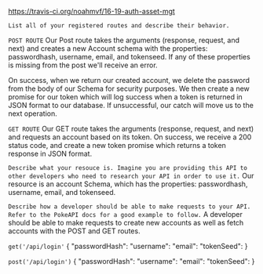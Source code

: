 https://travis-ci.org/noahmvf/16-19-auth-asset-mgt

`List all of your registered routes and describe their behavior.` 

`POST ROUTE`
Our Post route takes the arguments (response, request, and next) and creates a new Account schema with the properties: passwordhash, username, email, and tokenseed. If any of these properties is missing from the post we'll receive an error. 

On success, when we return our created account, we delete the password from the body of our Schema for security purposes. We then create a new promise for our token which will log success when a token is returned in JSON format to our database. If unsuccessful, our catch will move us to the next operation.

`GET ROUTE`
Our GET route takes the arguments (response, request, and next) and requests an account based on its token. On success, we receive a 200 status code, and create a new token promise which returns a token response in JSON format.


`Describe what your resouce is. Imagine you are providing this API to other developers who need to research your API in order to use it.`
Our resource is an account Schema, which has the properties: passwordhash, username, email, and tokenseed.

`Describe how a developer should be able to make requests to your API. Refer to the PokeAPI docs for a good example to follow.`
A developer should be able to make requests to create new accounts as well as fetch accounts with the POST and GET routes. 

`get('/api/login'`
{
    "passwordHash":
    "username": 
    "email": 
    "tokenSeed":
}

`post('/api/login')`
{
    "passwordHash":
    "username": 
    "email": 
    "tokenSeed":
}


